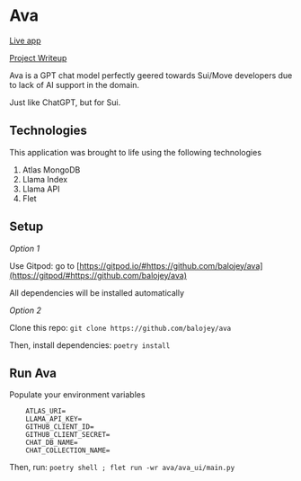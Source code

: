 # Ava

[Live app]()

[Project Writeup](https://peaceful-sleep-735.notion.site/Ava-Empowering-SUI-MOVE-Developers-An-AI-Chat-App-Leveraging-Atlas-MongoDB-1223f4d8a27d48dd81ca281b328a1282?pvs=4)

Ava is a GPT chat model perfectly geered towards Sui/Move developers due to lack of AI support in the domain.

Just like ChatGPT, but for Sui.

## Technologies

This application was brought to life using the following technologies

1. Atlas MongoDB
2. Llama Index
3. Llama API
4. Flet

## Setup

*Option 1*

Use Gitpod: go to [https://gitpod.io/#https://github.com/balojey/ava](https://gitpod/#https://github.com/balojey/ava)

All dependencies will be installed automatically

*Option 2*

Clone this repo: `git clone https://github.com/balojey/ava`

Then, install dependencies: `poetry install`

## Run Ava

Populate your environment variables

```
    ATLAS_URI=
    LLAMA_API_KEY=
    GITHUB_CLIENT_ID=
    GITHUB_CLIENT_SECRET=
    CHAT_DB_NAME=
    CHAT_COLLECTION_NAME=
```

Then, run: `poetry shell ; flet run -wr ava/ava_ui/main.py`